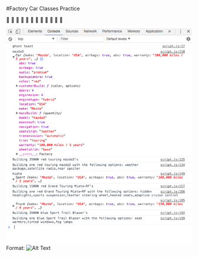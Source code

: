 #Factory Car Classes Practice

:car: :taxi: :blue_car: :truck: :car: :taxi: :blue_car: :truck: :car: :taxi: :blue_car: :truck:

![Screen shot of console logged from assignment](/images/shot.png)
Format: ![Alt Text](url)
